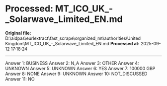 # Processed: MT_ICO_UK_-_Solarwave_Limited_EN.md

**Original file:** D:\aidpas\eurlextract\fast_scrape\organized_mt\authorities\United Kingdom\MT_ICO_UK_-_Solarwave_Limited_EN.md
**Processed at:** 2025-09-12 17:18:24

---

Answer 1: BUSINESS
Answer 2: N_A
Answer 3: OTHER
Answer 4: UNKNOWN
Answer 5: UNKNOWN
Answer 6: YES
Answer 7: 100000 GBP
Answer 8: NONE
Answer 9: UNKNOWN
Answer 10: NOT_DISCUSSED
Answer 11: NO